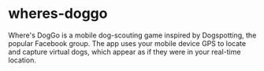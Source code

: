 # wheres-doggo

Where's DogGo is a mobile dog-scouting game inspired by Dogspotting, the popular Facebook group. The app uses your mobile device GPS to locate and capture virtual dogs, which appear as if they were in your real-time location.
